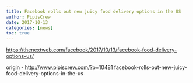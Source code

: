 ```yaml
---
title: Facebook rolls out new juicy food delivery options in the US
author: PipisCrew
date: 2017-10-13
categories: [news]
toc: true
---
```


https://thenextweb.com/facebook/2017/10/13/facebook-food-delivery-options-us/

origin - http://www.pipiscrew.com/?p=10481 facebook-rolls-out-new-juicy-food-delivery-options-in-the-us